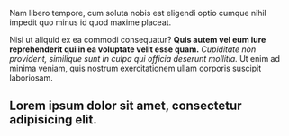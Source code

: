 
Nam libero tempore, cum soluta nobis est eligendi optio cumque nihil impedit quo minus id quod maxime placeat.

Nisi ut aliquid ex ea commodi consequatur? __Quis autem vel eum iure reprehenderit qui in ea voluptate velit esse quam.__ *Cupiditate non provident, similique sunt in culpa qui officia deserunt mollitia.* Ut enim ad minima veniam, quis nostrum exercitationem ullam corporis suscipit laboriosam.

## Lorem ipsum dolor sit amet, consectetur adipisicing elit.